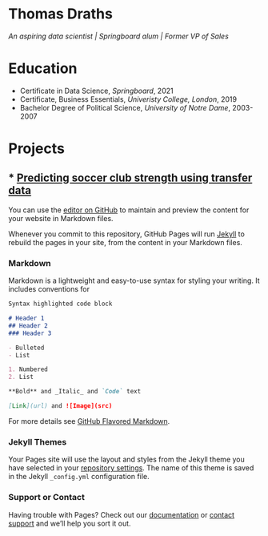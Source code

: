 # Thomas Draths
*An aspiring data scientist | Springboard alum | Former VP of Sales*

# Education
* Certificate in Data Science, *Springboard*, 2021
* Certificate, Business Essentials, *Univeristy College, London*, 2019
* Bachelor Degree of Political Science, *University of Notre Dame*, 2003-2007


# Projects
## * [Predicting soccer club strength using transfer data](https://github.com/tdraths/spi_transfers_global)


You can use the [editor on GitHub](https://github.com/tdraths/Portfolio/edit/main/README.md) to maintain and preview the content for your website in Markdown files.

Whenever you commit to this repository, GitHub Pages will run [Jekyll](https://jekyllrb.com/) to rebuild the pages in your site, from the content in your Markdown files.

### Markdown

Markdown is a lightweight and easy-to-use syntax for styling your writing. It includes conventions for

```markdown
Syntax highlighted code block

# Header 1
## Header 2
### Header 3

- Bulleted
- List

1. Numbered
2. List

**Bold** and _Italic_ and `Code` text

[Link](url) and ![Image](src)
```

For more details see [GitHub Flavored Markdown](https://guides.github.com/features/mastering-markdown/).

### Jekyll Themes

Your Pages site will use the layout and styles from the Jekyll theme you have selected in your [repository settings](https://github.com/tdraths/Portfolio/settings/pages). The name of this theme is saved in the Jekyll `_config.yml` configuration file.

### Support or Contact

Having trouble with Pages? Check out our [documentation](https://docs.github.com/categories/github-pages-basics/) or [contact support](https://support.github.com/contact) and we’ll help you sort it out.
